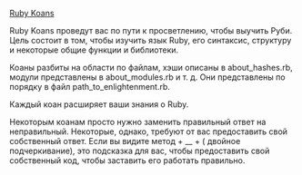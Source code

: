 [Ruby Koans](http://www.rubykoans.com/)

Ruby Koans проведут вас по пути к просветлению, чтобы выучить Руби.
Цель состоит в том, чтобы изучить язык Ruby, его синтаксис, структуру и некоторые общие
функции и библиотеки.

Коаны разбиты на области по файлам, хэши описаны в about_hashes.rb,
модули представлены в about_modules.rb и т. д. Они представлены по порядку в
файл path_to_enlightenment.rb.

Каждый коан расширяет ваши знания о Ruby. 

Некоторым коанам просто нужно заменить правильный ответ на неправильный.
Некоторые, однако, требуют от вас предоставить свой собственный ответ. Если вы видите метод + __ + (
двойное подчеркивание), это подсказка для вас, чтобы предоставить свой собственный код, чтобы
заставить его работать правильно.






